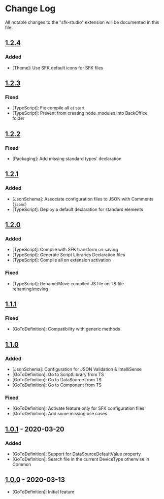 # Change Log
All notable changes to the "sfk-studio" extension will be documented in this file.

## [1.2.4]

### Added
- [Theme]: Use SFK default icons for SFK files

## [1.2.3]

### Fixed
- [TypeScript]: Fix compile all at start
- [TypeScript]: Prevent from creating node_modules into BackOffice folder

## [1.2.2]

### Fixed
- [Packaging]: Add missing standard types' declaration

## [1.2.1]

### Added
- [JsonSchema]: Associate configuration files to JSON with Comments (`jsonc`)
- [TypeScript]: Deploy a default declaration for standard elements

## [1.2.0]

### Added
- [TypeScript]: Compile with SFK transform on saving
- [TypeScript]: Generate Script Libraries Declaration files
- [TypeScript]: Compile all on extension activation

### Fixed
- [TypeScript]: Rename/Move compiled JS file on TS file renaming/moving

## [1.1.1]

### Fixed
- [GoToDefinition]: Compatibility with generic methods

## [1.1.0]

### Added
- [JsonSchema]: Configuration for JSON Validation & IntelliSense
- [GoToDefinition]: Go to ScriptLibrary from TS
- [GoToDefinition]: Go to DataSource from TS
- [GoToDefinition]: Go to Component from TS

### Fixed
- [GoToDefinition]: Activate feature only for SFK configuration files
- [GoToDefinition]: Add some missing use cases

## [1.0.1] - 2020-03-20

### Added
- [GoToDefinition]: Support for DataSourceDefaultValue property
- [GoToDefinition]: Search file in the current DeviceType otherwise in Common

## [1.0.0] - 2020-03-13
- [GoToDefinition]: Initial feature

[1.2.4]: https://github.com/phan2tom/vscode.sfk-studio/releases/tag/1.2.4
[1.2.3]: https://github.com/phan2tom/vscode.sfk-studio/releases/tag/1.2.3
[1.2.2]: https://github.com/phan2tom/vscode.sfk-studio/releases/tag/1.2.2
[1.2.1]: https://github.com/phan2tom/vscode.sfk-studio/releases/tag/1.2.1
[1.2.0]: https://github.com/phan2tom/vscode.sfk-studio/releases/tag/1.2.0
[1.1.1]: https://github.com/phan2tom/vscode.sfk-studio/releases/tag/1.1.1
[1.1.0]: https://github.com/phan2tom/vscode.sfk-studio/releases/tag/1.1.0
[1.0.1]: https://github.com/phan2tom/vscode.sfk-studio/releases/tag/1.0.1
[1.0.0]: https://github.com/phan2tom/vscode.sfk-studio/commit/b6107068e738855454b2f4e681af6716a84c5f59
